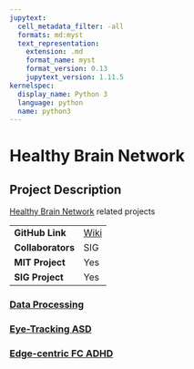 ```yaml
---
jupytext:
  cell_metadata_filter: -all
  formats: md:myst
  text_representation:
    extension: .md
    format_name: myst
    format_version: 0.13
    jupytext_version: 1.11.5
kernelspec:
  display_name: Python 3
  language: python
  name: python3
---
```


# Healthy Brain Network

## Project Description
[Healthy Brain Network](http://fcon_1000.projects.nitrc.org/indi/cmi_healthy_brain_network/index.html) related projects

| | |
| -------------- | ----------------------------- |
| **GitHub Link**  | [Wiki](https://github.com/sensein/hbn_fmri/wiki) |
| **Collaborators**| SIG |
| **MIT Project**  | Yes |
| **SIG Project**  | Yes |

### [Data Processing](research-journal/research/hbn/data-proc.md)

### [Eye-Tracking ASD](research-journal/research/hbn/eye-tracking-asd.md)

### [Edge-centric FC ADHD](research-journal/research/hbn/eFC-adhd.md)
